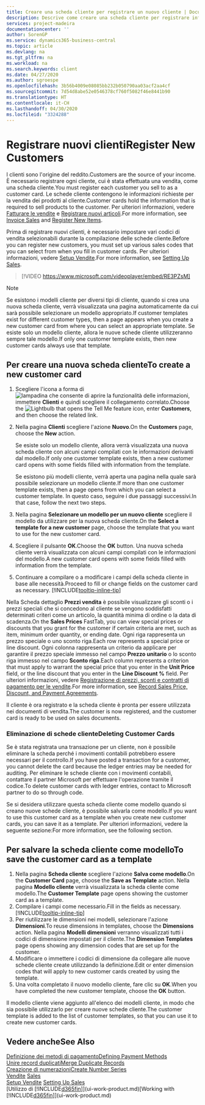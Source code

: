 ```yaml
---
title: Creare una scheda cliente per registrare un nuovo cliente | Documenti Microsoft
description: Descrive come creare una scheda cliente per registrare informazioni su ogni nuovo cliente a cui sono rivolte le vendite.
services: project-madeira
documentationcenter: ''
author: SorenGP
ms.service: dynamics365-business-central
ms.topic: article
ms.devlang: na
ms.tgt_pltfrm: na
ms.workload: na
ms.search.keywords: client
ms.date: 04/27/2020
ms.author: sgroespe
ms.openlocfilehash: 3b56b4009e08085bb232b050790aa03acf2aa4cf
ms.sourcegitcommit: 7d54d8abe52e0546378cf760f5082f46e8441b90
ms.translationtype: HT
ms.contentlocale: it-CH
ms.lasthandoff: 04/30/2020
ms.locfileid: "3324288"
---
```

# <a name="register-new-customers"></a><span data-ttu-id="5c5eb-103">Registrare nuovi clienti</span><span class="sxs-lookup"><span data-stu-id="5c5eb-103">Register New Customers</span></span>
<span data-ttu-id="5c5eb-104">I clienti sono l'origine del reddito.</span><span class="sxs-lookup"><span data-stu-id="5c5eb-104">Customers are the source of your income.</span></span> <span data-ttu-id="5c5eb-105">È necessario registrare ogni cliente, cui è stata effettuata una vendita, come una scheda cliente.</span><span class="sxs-lookup"><span data-stu-id="5c5eb-105">You must register each customer you sell to as a customer card.</span></span> <span data-ttu-id="5c5eb-106">Le schede cliente contengono le informazioni richieste per la vendita dei prodotti al cliente.</span><span class="sxs-lookup"><span data-stu-id="5c5eb-106">Customer cards hold the information that is required to sell products to the customer.</span></span> <span data-ttu-id="5c5eb-107">Per ulteriori informazioni, vedere [Fatturare le vendite](sales-how-invoice-sales.md) e [Registrare nuovi articoli](inventory-how-register-new-items.md).</span><span class="sxs-lookup"><span data-stu-id="5c5eb-107">For more information, see [Invoice Sales](sales-how-invoice-sales.md) and [Register New Items](inventory-how-register-new-items.md).</span></span>  

<span data-ttu-id="5c5eb-108">Prima di registrare nuovi clienti, è necessario impostare vari codici di vendita selezionabili durante la compilazione delle schede cliente.</span><span class="sxs-lookup"><span data-stu-id="5c5eb-108">Before you can register new customers, you must set up various sales codes that you can select from when you fill in customer cards.</span></span> <span data-ttu-id="5c5eb-109">Per ulteriori informazioni, vedere [Setup Vendite](sales-setup-sales.md).</span><span class="sxs-lookup"><span data-stu-id="5c5eb-109">For more information, see [Setting Up Sales](sales-setup-sales.md).</span></span>

> [!VIDEO https://www.microsoft.com/videoplayer/embed/RE3PZsM]

> [!NOTE]  
> <span data-ttu-id="5c5eb-110">Se esistono i modelli cliente per diversi tipi di cliente, quando si crea una nuova scheda cliente, verrà visualizzata una pagina automaticamente da cui sarà possibile selezionare un modello appropriato.</span><span class="sxs-lookup"><span data-stu-id="5c5eb-110">If customer templates exist for different customer types, then a page appears when you create a new customer card from where you can select an appropriate template.</span></span> <span data-ttu-id="5c5eb-111">Se esiste solo un modello cliente, allora le nuove schede cliente utilizzeranno sempre tale modello.</span><span class="sxs-lookup"><span data-stu-id="5c5eb-111">If only one customer template exists, then new customer cards always use that template.</span></span>  

## <a name="to-create-a-new-customer-card"></a><span data-ttu-id="5c5eb-112">Per creare una nuova scheda cliente</span><span class="sxs-lookup"><span data-stu-id="5c5eb-112">To create a new customer card</span></span>
1. <span data-ttu-id="5c5eb-113">Scegliere l'icona a forma di ![lampadina che consente di aprire la funzionalità delle informazioni](media/ui-search/search_small.png "Informazioni sull'operazione che si desidera eseguire"), immettere **Clienti** e quindi scegliere il collegamento correlato.</span><span class="sxs-lookup"><span data-stu-id="5c5eb-113">Choose the ![Lightbulb that opens the Tell Me feature](media/ui-search/search_small.png "Tell me what you want to do") icon, enter **Customers**, and then choose the related link.</span></span>  
2. <span data-ttu-id="5c5eb-114">Nella pagina **Clienti** scegliere l'azione **Nuovo**.</span><span class="sxs-lookup"><span data-stu-id="5c5eb-114">On the **Customers** page, choose the **New** action.</span></span>

    <span data-ttu-id="5c5eb-115">Se esiste solo un modello cliente, allora verrà visualizzata una nuova scheda cliente con alcuni campi compilati con le informazioni derivanti dal modello.</span><span class="sxs-lookup"><span data-stu-id="5c5eb-115">If only one customer template exists, then a new customer card opens with some fields filled with information from the template.</span></span>

    <span data-ttu-id="5c5eb-116">Se esistono più modelli cliente, verrà aperta una pagina nella quale sarà possibile selezionare un modello cliente.</span><span class="sxs-lookup"><span data-stu-id="5c5eb-116">If more than one customer template exists, then a page opens from which you can select a customer template.</span></span> <span data-ttu-id="5c5eb-117">In questo caso, seguire i due passaggi successivi.</span><span class="sxs-lookup"><span data-stu-id="5c5eb-117">In that case, follow the next two steps.</span></span>
3. <span data-ttu-id="5c5eb-118">Nella pagina **Selezionare un modello per un nuovo cliente** scegliere il modello da utilizzare per la nuova scheda cliente.</span><span class="sxs-lookup"><span data-stu-id="5c5eb-118">On the **Select a template for a new customer** page, choose the template that you want to use for the new customer card.</span></span>
4. <span data-ttu-id="5c5eb-119">Scegliere il pulsante **OK**.</span><span class="sxs-lookup"><span data-stu-id="5c5eb-119">Choose the **OK** button.</span></span> <span data-ttu-id="5c5eb-120">Una nuova scheda cliente verrà visualizzata con alcuni campi compilati con le informazioni del modello.</span><span class="sxs-lookup"><span data-stu-id="5c5eb-120">A new customer card opens with some fields filled with information from the template.</span></span>  
5. <span data-ttu-id="5c5eb-121">Continuare a compilare o a modificare i campi della scheda cliente in base alle necessità.</span><span class="sxs-lookup"><span data-stu-id="5c5eb-121">Proceed to fill or change fields on the customer card as necessary.</span></span> [!INCLUDE[tooltip-inline-tip](includes/tooltip-inline-tip_md.md)]

<span data-ttu-id="5c5eb-122">Nella Scheda dettaglio **Prezzi vendita** è possibile visualizzare gli sconti o i prezzi speciali che si concedono al cliente se vengono soddisfatti determinati criteri come un articolo, la quantità minima di ordine o la data di scadenza.</span><span class="sxs-lookup"><span data-stu-id="5c5eb-122">On the **Sales Prices** FastTab, you can view special prices or discounts that you grant for the customer if certain criteria are met, such as item, minimum order quantity, or ending date.</span></span> <span data-ttu-id="5c5eb-123">Ogni riga rappresenta un prezzo speciale o uno sconto riga.</span><span class="sxs-lookup"><span data-stu-id="5c5eb-123">Each row represents a special price or line discount.</span></span> <span data-ttu-id="5c5eb-124">Ogni colonna rappresenta un criterio da applicare per garantire il prezzo speciale immesso nel campo **Prezzo unitario** o lo sconto riga immesso nel campo **Sconto riga**.</span><span class="sxs-lookup"><span data-stu-id="5c5eb-124">Each column represents a criterion that must apply to warrant the special price that you enter in the **Unit Price** field, or the line discount that you enter in the **Line Discount %** field.</span></span> <span data-ttu-id="5c5eb-125">Per ulteriori informazioni, vedere [Registrazione di prezzi, sconti e contratti di pagamento per le vendite](sales-how-record-sales-price-discount-payment-agreements.md).</span><span class="sxs-lookup"><span data-stu-id="5c5eb-125">For more information, see [Record Sales Price, Discount, and Payment Agreements](sales-how-record-sales-price-discount-payment-agreements.md).</span></span>

<span data-ttu-id="5c5eb-126">Il cliente è ora registrato e la scheda cliente è pronta per essere utilizzata nei documenti di vendita.</span><span class="sxs-lookup"><span data-stu-id="5c5eb-126">The customer is now registered, and the customer card is ready to be used on sales documents.</span></span>

### <a name="deleting-customer-cards"></a><span data-ttu-id="5c5eb-127">Eliminazione di schede cliente</span><span class="sxs-lookup"><span data-stu-id="5c5eb-127">Deleting Customer Cards</span></span>
<span data-ttu-id="5c5eb-128">Se è stata registrata una transazione per un cliente, non è possibile eliminare la scheda perché i movimenti contabili potrebbero essere necessari per il controllo.</span><span class="sxs-lookup"><span data-stu-id="5c5eb-128">If you have posted a transaction for a customer, you cannot delete the card because the ledger entries may be needed for auditing.</span></span> <span data-ttu-id="5c5eb-129">Per eliminare le schede cliente con i movimenti contabili, contattare il partner Microsoft per effettuare l'operazione tramite il codice.</span><span class="sxs-lookup"><span data-stu-id="5c5eb-129">To delete customer cards with ledger entries, contact to Microsoft partner to do so through code.</span></span>

<span data-ttu-id="5c5eb-130">Se si desidera utilizzare questa scheda cliente come modello quando si creano nuove schede cliente, è possibile salvarla come modello.</span><span class="sxs-lookup"><span data-stu-id="5c5eb-130">If you want to use this customer card as a template when you create new customer cards, you can save it as a template.</span></span> <span data-ttu-id="5c5eb-131">Per ulteriori informazioni, vedere la seguente sezione:</span><span class="sxs-lookup"><span data-stu-id="5c5eb-131">For more information, see the following section.</span></span>

## <a name="to-save-the-customer-card-as-a-template"></a><span data-ttu-id="5c5eb-132">Per salvare la scheda cliente come modello</span><span class="sxs-lookup"><span data-stu-id="5c5eb-132">To save the customer card as a template</span></span>
1. <span data-ttu-id="5c5eb-133">Nella pagina **Scheda cliente** scegliere l'azione **Salva come modello**.</span><span class="sxs-lookup"><span data-stu-id="5c5eb-133">On the **Customer Card** page, choose the **Save as Template** action.</span></span> <span data-ttu-id="5c5eb-134">Nella pagina **Modello cliente** verrà visualizzata la scheda cliente come modello.</span><span class="sxs-lookup"><span data-stu-id="5c5eb-134">The **Customer Template** page opens showing the customer card as a template.</span></span>
2. <span data-ttu-id="5c5eb-135">Compilare i campi come necessario.</span><span class="sxs-lookup"><span data-stu-id="5c5eb-135">Fill in the fields as necessary.</span></span> [!INCLUDE[tooltip-inline-tip](includes/tooltip-inline-tip_md.md)]
3. <span data-ttu-id="5c5eb-136">Per riutilizzare le dimensioni nei modelli, selezionare l'azione **Dimensioni**.</span><span class="sxs-lookup"><span data-stu-id="5c5eb-136">To reuse dimensions in templates, choose the **Dimensions** action.</span></span> <span data-ttu-id="5c5eb-137">Nella pagina **Modelli dimensioni** verranno visualizzati tutti i codici di dimensione impostati per il cliente.</span><span class="sxs-lookup"><span data-stu-id="5c5eb-137">The **Dimension Templates** page opens showing any dimension codes that are set up for the customer.</span></span>
4. <span data-ttu-id="5c5eb-138">Modificare o immettere i codici di dimensione da collegare alle nuove schede cliente create utilizzando la definizione.</span><span class="sxs-lookup"><span data-stu-id="5c5eb-138">Edit or enter dimension codes that will apply to new customer cards created by using the template.</span></span>  
5. <span data-ttu-id="5c5eb-139">Una volta completato il nuovo modello cliente, fare clic su **OK**.</span><span class="sxs-lookup"><span data-stu-id="5c5eb-139">When you have completed the new customer template, choose the **OK** button.</span></span>

<span data-ttu-id="5c5eb-140">Il modello cliente viene aggiunto all'elenco dei modelli cliente, in modo che sia possibile utilizzarlo per creare nuove schede cliente.</span><span class="sxs-lookup"><span data-stu-id="5c5eb-140">The customer template is added to the list of customer templates, so that you can use it to create new customer cards.</span></span>

## <a name="see-also"></a><span data-ttu-id="5c5eb-141">Vedere anche</span><span class="sxs-lookup"><span data-stu-id="5c5eb-141">See Also</span></span>
[<span data-ttu-id="5c5eb-142">Definizione dei metodi di pagamento</span><span class="sxs-lookup"><span data-stu-id="5c5eb-142">Defining Payment Methods</span></span>](finance-payment-methods.md)  
[<span data-ttu-id="5c5eb-143">Unire record duplicati</span><span class="sxs-lookup"><span data-stu-id="5c5eb-143">Merge Duplicate Records</span></span>](sales-how-merge-duplicate-records.md)  
[<span data-ttu-id="5c5eb-144">Creazione di numerazioni</span><span class="sxs-lookup"><span data-stu-id="5c5eb-144">Create Number Series</span></span>](ui-create-number-series.md)  
<span data-ttu-id="5c5eb-145">[Vendite](sales-manage-sales.md)  </span><span class="sxs-lookup"><span data-stu-id="5c5eb-145">[Sales](sales-manage-sales.md)  </span></span>  
<span data-ttu-id="5c5eb-146">[Setup Vendite](sales-setup-sales.md)  </span><span class="sxs-lookup"><span data-stu-id="5c5eb-146">[Setting Up Sales](sales-setup-sales.md)  </span></span>  
<span data-ttu-id="5c5eb-147">[Utilizzo di [!INCLUDE[d365fin](includes/d365fin_md.md)]](ui-work-product.md)</span><span class="sxs-lookup"><span data-stu-id="5c5eb-147">[Working with [!INCLUDE[d365fin](includes/d365fin_md.md)]](ui-work-product.md)</span></span>

